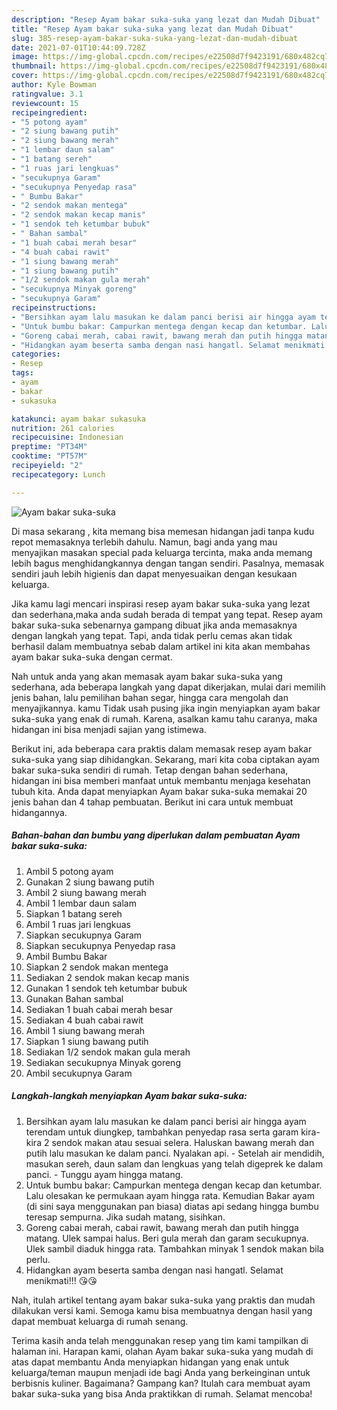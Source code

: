 ```yaml
---
description: "Resep Ayam bakar suka-suka yang lezat dan Mudah Dibuat"
title: "Resep Ayam bakar suka-suka yang lezat dan Mudah Dibuat"
slug: 385-resep-ayam-bakar-suka-suka-yang-lezat-dan-mudah-dibuat
date: 2021-07-01T10:44:09.728Z
image: https://img-global.cpcdn.com/recipes/e22508d7f9423191/680x482cq70/ayam-bakar-suka-suka-foto-resep-utama.jpg
thumbnail: https://img-global.cpcdn.com/recipes/e22508d7f9423191/680x482cq70/ayam-bakar-suka-suka-foto-resep-utama.jpg
cover: https://img-global.cpcdn.com/recipes/e22508d7f9423191/680x482cq70/ayam-bakar-suka-suka-foto-resep-utama.jpg
author: Kyle Bowman
ratingvalue: 3.1
reviewcount: 15
recipeingredient:
- "5 potong ayam"
- "2 siung bawang putih"
- "2 siung bawang merah"
- "1 lembar daun salam"
- "1 batang sereh"
- "1 ruas jari lengkuas"
- "secukupnya Garam"
- "secukupnya Penyedap rasa"
- " Bumbu Bakar"
- "2 sendok makan mentega"
- "2 sendok makan kecap manis"
- "1 sendok teh ketumbar bubuk"
- " Bahan sambal"
- "1 buah cabai merah besar"
- "4 buah cabai rawit"
- "1 siung bawang merah"
- "1 siung bawang putih"
- "1/2 sendok makan gula merah"
- "secukupnya Minyak goreng"
- "secukupnya Garam"
recipeinstructions:
- "Bersihkan ayam lalu masukan ke dalam panci berisi air hingga ayam terendam untuk diungkep, tambahkan penyedap rasa serta garam kira-kira 2 sendok makan atau sesuai selera. Haluskan bawang merah dan putih lalu masukan ke dalam panci. Nyalakan api. Setelah air mendidih, masukan sereh, daun salam dan lengkuas yang telah digeprek ke dalam panci. Tunggu ayam hingga matang."
- "Untuk bumbu bakar: Campurkan mentega dengan kecap dan ketumbar. Lalu olesakan ke permukaan ayam hingga rata. Kemudian Bakar ayam (di sini saya menggunakan pan biasa) diatas api sedang hingga bumbu teresap sempurna. Jika sudah matang, sisihkan."
- "Goreng cabai merah, cabai rawit, bawang merah dan putih hingga matang. Ulek sampai halus. Beri gula merah dan garam secukupnya. Ulek sambil diaduk hingga rata. Tambahkan minyak 1 sendok makan bila perlu."
- "Hidangkan ayam beserta samba dengan nasi hangatl. Selamat menikmati!!! 😘😘"
categories:
- Resep
tags:
- ayam
- bakar
- sukasuka

katakunci: ayam bakar sukasuka 
nutrition: 261 calories
recipecuisine: Indonesian
preptime: "PT34M"
cooktime: "PT57M"
recipeyield: "2"
recipecategory: Lunch

---
```



![Ayam bakar suka-suka](https://img-global.cpcdn.com/recipes/e22508d7f9423191/680x482cq70/ayam-bakar-suka-suka-foto-resep-utama.jpg)

Di masa  sekarang , kita memang bisa memesan hidangan jadi tanpa kudu repot memasaknya terlebih dahulu. Namun, bagi anda yang mau menyajikan masakan special pada keluarga tercinta, maka anda memang lebih bagus menghidangkannya dengan tangan sendiri. Pasalnya, memasak sendiri jauh lebih higienis dan dapat menyesuaikan dengan kesukaan keluarga.

Jika kamu lagi mencari inspirasi resep ayam bakar suka-suka yang lezat dan sederhana,maka anda sudah berada di tempat yang tepat. Resep ayam bakar suka-suka  sebenarnya gampang dibuat jika anda memasaknya dengan langkah yang tepat. Tapi, anda tidak perlu cemas akan tidak berhasil dalam membuatnya 
sebab dalam artikel ini kita akan membahas ayam bakar suka-suka dengan cermat.  



Nah untuk anda yang akan memasak ayam bakar suka-suka yang sederhana, ada beberapa langkah yang dapat dikerjakan, mulai dari memilih jenis bahan, lalu pemilihan bahan segar, hingga cara mengolah dan menyajikannya. kamu Tidak usah pusing jika ingin menyiapkan ayam bakar suka-suka yang enak di rumah. Karena, asalkan kamu  tahu caranya, maka hidangan ini bisa menjadi sajian yang istimewa.

Berikut ini, ada beberapa cara praktis  dalam memasak resep ayam bakar suka-suka yang siap dihidangkan. Sekarang, mari kita coba ciptakan ayam bakar suka-suka sendiri di rumah. Tetap dengan bahan sederhana, hidangan ini bisa memberi manfaat untuk membantu menjaga kesehatan tubuh kita. Anda dapat menyiapkan Ayam bakar suka-suka memakai 20 jenis bahan dan 4 tahap pembuatan. Berikut ini cara untuk membuat hidangannya.

<!--inarticleads1-->

##### Bahan-bahan dan bumbu yang diperlukan dalam pembuatan Ayam bakar suka-suka:

1. Ambil 5 potong ayam
1. Gunakan 2 siung bawang putih
1. Ambil 2 siung bawang merah
1. Ambil 1 lembar daun salam
1. Siapkan 1 batang sereh
1. Ambil 1 ruas jari lengkuas
1. Siapkan secukupnya Garam
1. Siapkan secukupnya Penyedap rasa
1. Ambil  Bumbu Bakar
1. Siapkan 2 sendok makan mentega
1. Sediakan 2 sendok makan kecap manis
1. Gunakan 1 sendok teh ketumbar bubuk
1. Gunakan  Bahan sambal
1. Sediakan 1 buah cabai merah besar
1. Sediakan 4 buah cabai rawit
1. Ambil 1 siung bawang merah
1. Siapkan 1 siung bawang putih
1. Sediakan 1/2 sendok makan gula merah
1. Sediakan secukupnya Minyak goreng
1. Ambil secukupnya Garam




<!--inarticleads2-->

##### Langkah-langkah menyiapkan Ayam bakar suka-suka:

1. Bersihkan ayam lalu masukan ke dalam panci berisi air hingga ayam terendam untuk diungkep, tambahkan penyedap rasa serta garam kira-kira 2 sendok makan atau sesuai selera. Haluskan bawang merah dan putih lalu masukan ke dalam panci. Nyalakan api. - Setelah air mendidih, masukan sereh, daun salam dan lengkuas yang telah digeprek ke dalam panci. - Tunggu ayam hingga matang.
1. Untuk bumbu bakar: Campurkan mentega dengan kecap dan ketumbar. Lalu olesakan ke permukaan ayam hingga rata. Kemudian Bakar ayam (di sini saya menggunakan pan biasa) diatas api sedang hingga bumbu teresap sempurna. Jika sudah matang, sisihkan.
1. Goreng cabai merah, cabai rawit, bawang merah dan putih hingga matang. Ulek sampai halus. Beri gula merah dan garam secukupnya. Ulek sambil diaduk hingga rata. Tambahkan minyak 1 sendok makan bila perlu.
1. Hidangkan ayam beserta samba dengan nasi hangatl. Selamat menikmati!!! 😘😘




Nah, itulah artikel tentang  ayam bakar suka-suka  yang praktis dan mudah dilakukan versi kami. Semoga kamu bisa membuatnya dengan hasil yang dapat membuat keluarga di rumah senang. 

Terima kasih anda telah menggunakan resep yang tim kami tampilkan di halaman ini. Harapan kami, olahan  Ayam bakar suka-suka yang mudah di atas dapat membantu Anda menyiapkan hidangan yang enak untuk keluarga/teman maupun menjadi ide bagi Anda yang berkeinginan untuk berbisnis kuliner. Bagaimana? Gampang kan? Itulah cara membuat ayam bakar suka-suka yang bisa Anda praktikkan di rumah. Selamat mencoba!


